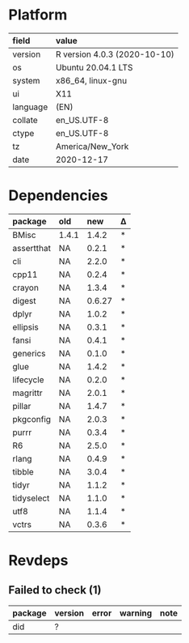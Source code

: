 # Platform

|field    |value                        |
|:--------|:----------------------------|
|version  |R version 4.0.3 (2020-10-10) |
|os       |Ubuntu 20.04.1 LTS           |
|system   |x86_64, linux-gnu            |
|ui       |X11                          |
|language |(EN)                         |
|collate  |en_US.UTF-8                  |
|ctype    |en_US.UTF-8                  |
|tz       |America/New_York             |
|date     |2020-12-17                   |

# Dependencies

|package    |old   |new    |Δ  |
|:----------|:-----|:------|:--|
|BMisc      |1.4.1 |1.4.2  |*  |
|assertthat |NA    |0.2.1  |*  |
|cli        |NA    |2.2.0  |*  |
|cpp11      |NA    |0.2.4  |*  |
|crayon     |NA    |1.3.4  |*  |
|digest     |NA    |0.6.27 |*  |
|dplyr      |NA    |1.0.2  |*  |
|ellipsis   |NA    |0.3.1  |*  |
|fansi      |NA    |0.4.1  |*  |
|generics   |NA    |0.1.0  |*  |
|glue       |NA    |1.4.2  |*  |
|lifecycle  |NA    |0.2.0  |*  |
|magrittr   |NA    |2.0.1  |*  |
|pillar     |NA    |1.4.7  |*  |
|pkgconfig  |NA    |2.0.3  |*  |
|purrr      |NA    |0.3.4  |*  |
|R6         |NA    |2.5.0  |*  |
|rlang      |NA    |0.4.9  |*  |
|tibble     |NA    |3.0.4  |*  |
|tidyr      |NA    |1.1.2  |*  |
|tidyselect |NA    |1.1.0  |*  |
|utf8       |NA    |1.1.4  |*  |
|vctrs      |NA    |0.3.6  |*  |

# Revdeps

## Failed to check (1)

|package |version |error |warning |note |
|:-------|:-------|:-----|:-------|:----|
|did     |?       |      |        |     |

